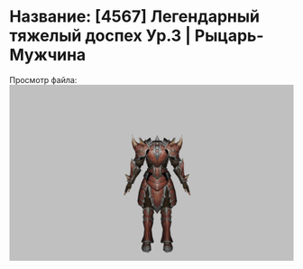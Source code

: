 # Название: [4567] Легендарный тяжелый доспех Ур.3 | Рыцарь-Мужчина

Просмотр файла:
![p000020.png](p000020.png)